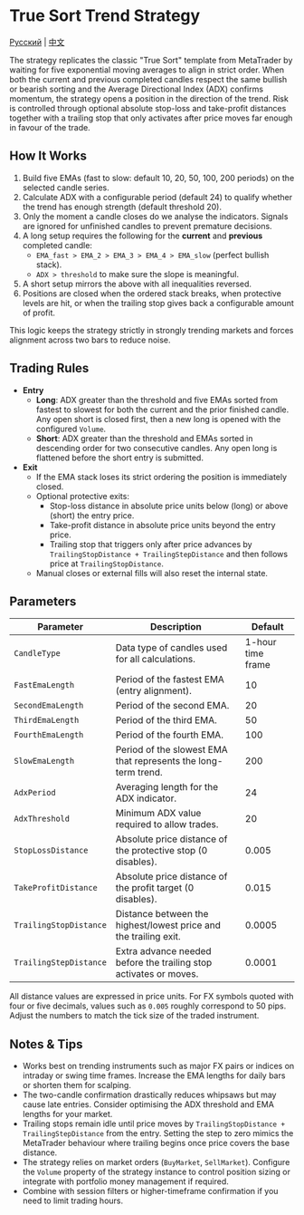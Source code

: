 # True Sort Trend Strategy
[Русский](README_ru.md) | [中文](README_cn.md)

The strategy replicates the classic "True Sort" template from MetaTrader by waiting for five exponential moving averages to align in strict order. When both the current and previous completed candles respect the same bullish or bearish sorting and the Average Directional Index (ADX) confirms momentum, the strategy opens a position in the direction of the trend. Risk is controlled through optional absolute stop-loss and take-profit distances together with a trailing stop that only activates after price moves far enough in favour of the trade.

## How It Works

1. Build five EMAs (fast to slow: default 10, 20, 50, 100, 200 periods) on the selected candle series.
2. Calculate ADX with a configurable period (default 24) to qualify whether the trend has enough strength (default threshold 20).
3. Only the moment a candle closes do we analyse the indicators. Signals are ignored for unfinished candles to prevent premature decisions.
4. A long setup requires the following for the **current** and **previous** completed candle:
   - `EMA_fast > EMA_2 > EMA_3 > EMA_4 > EMA_slow` (perfect bullish stack).
   - `ADX > threshold` to make sure the slope is meaningful.
5. A short setup mirrors the above with all inequalities reversed.
6. Positions are closed when the ordered stack breaks, when protective levels are hit, or when the trailing stop gives back a configurable amount of profit.

This logic keeps the strategy strictly in strongly trending markets and forces alignment across two bars to reduce noise.

## Trading Rules

- **Entry**
  - **Long**: ADX greater than the threshold and five EMAs sorted from fastest to slowest for both the current and the prior finished candle. Any open short is closed first, then a new long is opened with the configured `Volume`.
  - **Short**: ADX greater than the threshold and EMAs sorted in descending order for two consecutive candles. Any open long is flattened before the short entry is submitted.
- **Exit**
  - If the EMA stack loses its strict ordering the position is immediately closed.
  - Optional protective exits:
    - Stop-loss distance in absolute price units below (long) or above (short) the entry price.
    - Take-profit distance in absolute price units beyond the entry price.
    - Trailing stop that triggers only after price advances by `TrailingStopDistance + TrailingStepDistance` and then follows price at `TrailingStopDistance`.
  - Manual closes or external fills will also reset the internal state.

## Parameters

| Parameter | Description | Default |
|-----------|-------------|---------|
| `CandleType` | Data type of candles used for all calculations. | 1-hour time frame |
| `FastEmaLength` | Period of the fastest EMA (entry alignment). | 10 |
| `SecondEmaLength` | Period of the second EMA. | 20 |
| `ThirdEmaLength` | Period of the third EMA. | 50 |
| `FourthEmaLength` | Period of the fourth EMA. | 100 |
| `SlowEmaLength` | Period of the slowest EMA that represents the long-term trend. | 200 |
| `AdxPeriod` | Averaging length for the ADX indicator. | 24 |
| `AdxThreshold` | Minimum ADX value required to allow trades. | 20 |
| `StopLossDistance` | Absolute price distance of the protective stop (0 disables). | 0.005 |
| `TakeProfitDistance` | Absolute price distance of the profit target (0 disables). | 0.015 |
| `TrailingStopDistance` | Distance between the highest/lowest price and the trailing exit. | 0.0005 |
| `TrailingStepDistance` | Extra advance needed before the trailing stop activates or moves. | 0.0001 |

All distance values are expressed in price units. For FX symbols quoted with four or five decimals, values such as `0.005` roughly correspond to 50 pips. Adjust the numbers to match the tick size of the traded instrument.

## Notes & Tips

- Works best on trending instruments such as major FX pairs or indices on intraday or swing time frames. Increase the EMA lengths for daily bars or shorten them for scalping.
- The two-candle confirmation drastically reduces whipsaws but may cause late entries. Consider optimising the ADX threshold and EMA lengths for your market.
- Trailing stops remain idle until price moves by `TrailingStopDistance + TrailingStepDistance` from the entry. Setting the step to zero mimics the MetaTrader behaviour where trailing begins once price covers the base distance.
- The strategy relies on market orders (`BuyMarket`, `SellMarket`). Configure the `Volume` property of the strategy instance to control position sizing or integrate with portfolio money management if required.
- Combine with session filters or higher-timeframe confirmation if you need to limit trading hours.

